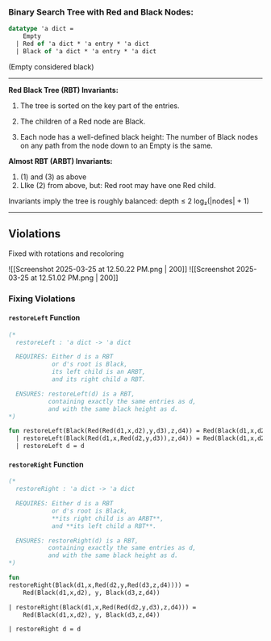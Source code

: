 ### Binary Search Tree with Red and Black Nodes:
```sml
datatype 'a dict =
    Empty
  | Red of 'a dict * 'a entry * 'a dict
  | Black of 'a dict * 'a entry * 'a dict
```
(Empty considered black)

---
**Red Black Tree (RBT) Invariants:**

1. The tree is sorted on the key part of the entries.

2. The children of a Red node are Black.

3. Each node has a well-defined black height:
	The number of Black nodes on any path from the node down to an Empty is the same.

**Almost RBT (ARBT) Invariants:**
1. (1) and (3) as above
2. LIke (2) from above, but: Red root may have one Red child. 

Invariants imply the tree is roughly balanced:
depth ≤ 2 log₂(|nodes| + 1)

---
## Violations 
Fixed with rotations and recoloring 

![[Screenshot 2025-03-25 at 12.50.22 PM.png | 200]] ![[Screenshot 2025-03-25 at 12.51.02 PM.png | 200]]
### Fixing Violations 
####  `restoreLeft` Function
```sml
(* 
  restoreLeft : 'a dict -> 'a dict

  REQUIRES: Either d is a RBT  
            or d's root is Black,  
            its left child is an ARBT,  
            and its right child a RBT.

  ENSURES: restoreLeft(d) is a RBT,  
           containing exactly the same entries as d,  
           and with the same black height as d.
*)

fun restoreLeft(Black(Red(Red(d1,x,d2),y,d3),z,d4)) = Red(Black(d1,x,d2), y, Black(d3,z,d4))
  | restoreLeft(Black(Red(d1,x,Red(d2,y,d3)),z,d4)) = Red(Black(d1,x,d2), y, Black(d3,z,d4))
  | restoreLeft d = d
```
#### `restoreRight` Function
```sml
(* 
  restoreRight : 'a dict -> 'a dict

  REQUIRES: Either d is a RBT  
            or d's root is Black,  
            **its right child is an ARBT**,  
            and **its left child a RBT**.

  ENSURES: restoreRight(d) is a RBT,  
           containing exactly the same entries as d,  
           and with the same black height as d.
*)

fun
restoreRight(Black(d1,x,Red(d2,y,Red(d3,z,d4)))) =
    Red(Black(d1,x,d2), y, Black(d3,z,d4))

| restoreRight(Black(d1,x,Red(Red(d2,y,d3),z,d4))) =
    Red(Black(d1,x,d2), y, Black(d3,z,d4))

| restoreRight d = d
```
